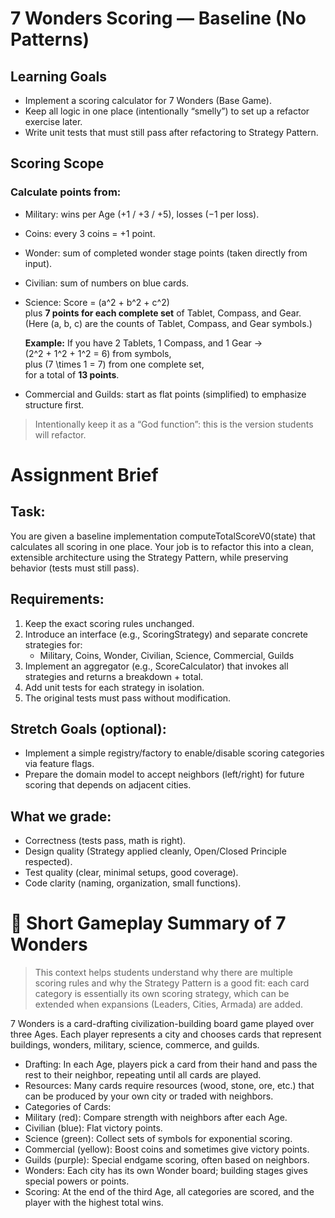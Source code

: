 # 7 Wonders Scoring — Baseline (No Patterns)

## Learning Goals
- Implement a scoring calculator for 7 Wonders (Base Game).
- Keep all logic in one place (intentionally “smelly”) to set up a refactor exercise later.
- Write unit tests that must still pass after refactoring to Strategy Pattern.

## Scoring Scope

### Calculate points from:
- Military: wins per Age (+1 / +3 / +5), losses (−1 per loss).
- Coins: every 3 coins = +1 point.
- Wonder: sum of completed wonder stage points (taken directly from input).
- Civilian: sum of numbers on blue cards.
- Science: Score = \(a^2 + b^2 + c^2\)  
  plus **7 points for each complete set** of Tablet, Compass, and Gear.  
  (Here \(a, b, c\) are the counts of Tablet, Compass, and Gear symbols.)
  
  **Example:** If you have 2 Tablets, 1 Compass, and 1 Gear →  
  \(2^2 + 1^2 + 1^2 = 6\) from symbols,  
  plus \(7 \times 1 = 7\) from one complete set,  
  for a total of **13 points**.
- Commercial and Guilds: start as flat points (simplified) to emphasize structure first.

> Intentionally keep it as a “God function”: this is the version students will refactor.

# Assignment Brief

## Task:
You are given a baseline implementation computeTotalScoreV0(state) that calculates all scoring in one place.
Your job is to refactor this into a clean, extensible architecture using the Strategy Pattern, while preserving behavior (tests must still pass).

## Requirements:
1.  Keep the exact scoring rules unchanged.
2.	Introduce an interface (e.g., ScoringStrategy) and separate concrete strategies for:
    - Military, Coins, Wonder, Civilian, Science, Commercial, Guilds
3.	Implement an aggregator (e.g., ScoreCalculator) that invokes all strategies and returns a breakdown + total.
4.	Add unit tests for each strategy in isolation.
5.	The original tests must pass without modification.

## Stretch Goals (optional):
- Implement a simple registry/factory to enable/disable scoring categories via feature flags.
- Prepare the domain model to accept neighbors (left/right) for future scoring that depends on adjacent cities.

## What we grade:
- Correctness (tests pass, math is right).
- Design quality (Strategy applied cleanly, Open/Closed Principle respected).
- Test quality (clear, minimal setups, good coverage).
- Code clarity (naming, organization, small functions).



# 📖 Short Gameplay Summary of 7 Wonders
> This context helps students understand why there are multiple scoring rules and why the Strategy Pattern is a good fit: each card category is essentially its own scoring strategy, which can be extended when expansions (Leaders, Cities, Armada) are added.

7 Wonders is a card-drafting civilization-building board game played over three Ages.
Each player represents a city and chooses cards that represent buildings, wonders, military, science, commerce, and guilds.
- Drafting: In each Age, players pick a card from their hand and pass the rest to their neighbor, repeating until all cards are played.
- Resources: Many cards require resources (wood, stone, ore, etc.) that can be produced by your own city or traded with neighbors.
- Categories of Cards:
- Military (red): Compare strength with neighbors after each Age.
- Civilian (blue): Flat victory points.
- Science (green): Collect sets of symbols for exponential scoring.
- Commercial (yellow): Boost coins and sometimes give victory points.
- Guilds (purple): Special endgame scoring, often based on neighbors.
- Wonders: Each city has its own Wonder board; building stages gives special powers or points.
- Scoring: At the end of the third Age, all categories are scored, and the player with the highest total wins.


